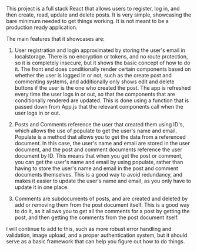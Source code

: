This project is a full stack React that allows users to register, log in, and then create, read, update and delete posts. It is very simple, showcasing the bare minimum needed to get things working. It is not meant to be a production ready application.

The main features that it showcases are:

1. User registration and login approximated by storing the user's email in localstorage. There is no encryption or tokens, and no route protection, so it is completely insecure, but it shows the basic concept of how to do it. The front end does conditionally render certain components based on whether the user is logged in or not, such as the create post and commenting systems, and additionally only shows edit and delete buttons if the user is the one who created the post. The app is refreshed every time the user logs in or out, so that the components that are conditionally rendered are updated. This is done using a function that is passed down from App.js that the relevant components call when the user logs in or out.

2. Posts and Comments reference the user that created them using ID's, which allows the use of populate to get the user's name and email. Populate is a method that allows you to get the data from a referenced document. In this case, the user's name and email are stored in the user document, and the post and comment documents reference the user document by ID. This means that when you get the post or comment, you can get the user's name and email by using populate, rather than having to store the user's name and email in the post and comment documents themselves. This is a good way to avoid redundancy, and makes it easier to update the user's name and email, as you only have to update it in one place.

3. Comments are subdocuments of posts, and are created and deleted by add or removing them from the post document itself. This is a good way to do it, as it allows you to get all the comments for a post by getting the post, and then getting the comments from the post document itself.

I will continue to add to this, such as more robust error handling and validation, image upload, and a proper authentication system, but it should serve as a basic framework that can help you figure out how to do things.
